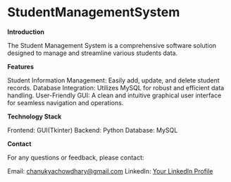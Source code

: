 # StudentManagementSystem
**Introduction**

The Student Management System is a comprehensive software solution designed to manage and streamline various students data.

**Features**

Student Information Management: Easily add, update, and delete student records.
Database Integration: Utilizes MySQL for robust and efficient data handling.
User-Friendly GUI: A clean and intuitive graphical user interface for seamless navigation and operations.

**Technology Stack**

Frontend: GUI(Tkinter)
Backend: Python
Database: MySQL

**Contact**

For any questions or feedback, please contact:

Email: chanukyachowdhary@gmail.com
LinkedIn: [Your LinkedIn Profile](https://www.linkedin.com/in/chanukya-chowdhary-094b2222b)
